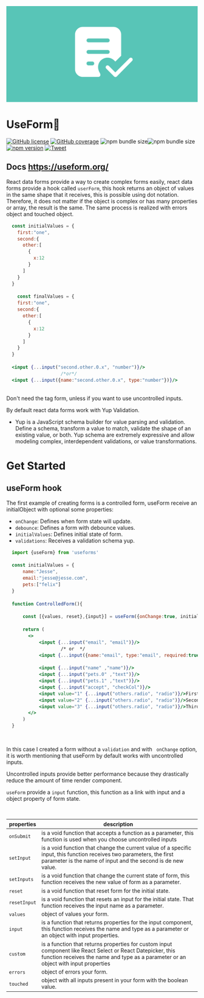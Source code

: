 ![Logo](img/logo3.png)


# UseForm🚀
[![GitHub license](https://img.shields.io/badge/License-mit-green)](https://github.com/Jucian0/useform/blob/master/LICENSE) [![GitHub coverage](https://img.shields.io/badge/coverage-96.8%25-brightgreen)](https://github.com/Jucian0/useform/tree/master/test) ![npm bundle size](https://img.shields.io/bundlephobia/min/useforms)![npm bundle size](https://img.shields.io/bundlephobia/minzip/useforms)[![npm version](https://img.shields.io/badge/npm-v1.0-ff69b4)](https://www.npmjs.com/package/useforms) [![Tweet](https://img.shields.io/twitter/url/http/shields.io.svg?style=social)](https://twitter.com/intent/tweet?text=React+hook+for+forms+and+validations&url=https://github.com/Jucian0/useform&hashtags=reactjs,hook,javascript,forms)



## Docs  https://useform.org/

React data forms provide a way to create complex forms easily, react data forms provide a hook called `userForm`, this hook returns an object of values ​​in the same shape that it receives, this is possible using dot notation. Therefore, it does not matter if the object is complex or has many properties or array, the result is the same. The same process is realized with errors object and touched object.

```jsx
  const initialValues = {
    first:"one",
    second:{
      other:[
        {
          x:12
        }
      ]
    }
  }

    const finalValues = {
    first:"one",
    second:{
      other:[
        {
          x:12
        }
      ]
    }
  }

  <input {...input("second.other.0.x", "number")}/>
                    /*or*/
  <input {...input({name:"second.other.0.x", type:"number"})}/>
  
```

Don't need the tag form, unless if you want to use uncontrolled inputs.

By default react data forms work with Yup Validation.
 - Yup is a JavaScript schema builder for value parsing and validation. Define a schema, transform a value to match, validate the shape of an existing value, or both. Yup schema are extremely expressive and allow modeling complex, interdependent validations, or value transformations.

# Get Started

## useForm hook


The first example of creating forms is a controlled form, useForm receive an initialObject with optional some properties:

  * `onChange`: Defines when form state will update.
  * `debounce`: Defines a form with debounce values.
  * `initialValues`: Defines initial state of form.
  * `validations`: Receives a validation schema yup.

```jsx
  import {useForm} from 'useforms'

  const initialValues = {
      name:"Jesse",
      email:"jesse@jesse.com",
      pets:["felix"]
  }

  function ControlledForm(){

      const [{values, reset},{input}] = useForm({onChange:true, initialValues})
      
      return (
        <>
            <input {...input("email", "email")}/>
                    /* or  */
            <input {...input({name:"email", type:"email", required:true})}/>

            <input {...input("name" ,"name")}/>            
            <input {...input("pets.0" ,"text")}/>
            <input {...input("pets.1" ,"text")}/>         
            <input {...input("accept", "checkCol")}/>
            <input value="1" {...input("others.radio", "radio")}/>First
            <input value="2" {...input("others.radio", "radio")}/>Second
            <input value="3" {...input("others.radio", "radio")}/>Third
        </>   
      )
  }
```
<br/>

In this case I created a form without a `validation` and with ` onChange` option, it is worth mentioning that useForm by default works with uncontrolled inputs. 

Uncontrolled inputs provide better performance because they drastically reduce the amount of time render component.
<br/>

`useForm` provide a `input` function, this function as a link with input and a object property of form state.

<br/>

| properties 	| description                                                                                                                                                                                   	|
|------------	|-----------------------------------------------------------------------------------------------------------------------------------------------------------------------------------------------	|
| `onSubmit`   	| is a void function that accepts a function as a parameter, this function is used when you choose uncontrolled inputs                                                                          	|
| `setInput`      	| is a void function that change the current value of a specific input, this function receives two parameters, the first parameter is the name of input and the second is de new value.                                                                                                                                     	|
| `setInputs`      	| is a void function that change the current state of form, this function receives the new value of form as a parameter.                                                                                                                                   |
| `reset`      	| is a void function that reset form for the initial state.                                                                                                                                     	|
| `resetInput` 	| is a void function that resets an input for the initial state. That function receives the input name as a parameter.                                                                          	|
| `values`     	| object of values your form.                                                                                                                                                                   	|
| `input`      	| is a function that returns properties for the input component, this function receives the name and type as a parameter or an object with input properties.                                         	|
| `custom`     	| is a function that returns properties for custom input component like React Select or React Datepicker, this function receives the name and type as a parameter or an object with input properties 	|
| `errors`     	| object of errors your form. 	|
| `touched`     | object with all inputs present in your form with the boolean value.	|